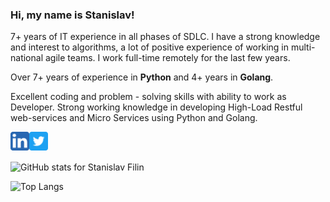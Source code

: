 ### Hi, my name is Stanislav!

7+ years of IT experience in all phases of SDLC.  I have a strong knowledge and interest to algorithms, a lot of positive experience of working in multi-national agile teams. I work full-time remotely for the last few years.

Over 7+ years of experience in **Python** and 4+ years in **Golang**. 

Excellent coding and problem - solving skills with ability to work as Developer. Strong working knowledge in developing High-Load Restful web-services and Micro Services using Python and Golang. 

[<img align="left" alt="LinkedIn" width="30px" src="https://github.com/stasfilin/stasfilin/blob/main/icons/linkedin.png" />][linkedin]
[<img align="left" alt="Twitter" width="30px" src="https://github.com/stasfilin/stasfilin/blob/main/icons/twitter.png" />][twitter]

[linkedin]: https://linkedin.com/in/stasfilin/
[twitter]: https://twitter.com/stasfilin

<br /><br />


![GitHub stats for Stanislav Filin](https://github-readme-stats.vercel.app/api?username=stasfilin&theme=transparent&show_icons=true&count_private=true)

![Top Langs](https://github-readme-stats.vercel.app/api/top-langs/?username=stasfilin&layout=compact&theme=tokyonight)
